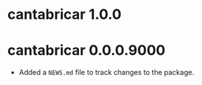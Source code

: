# cantabricar 1.0.0

# cantabricar 0.0.0.9000

* Added a `NEWS.md` file to track changes to the package.
